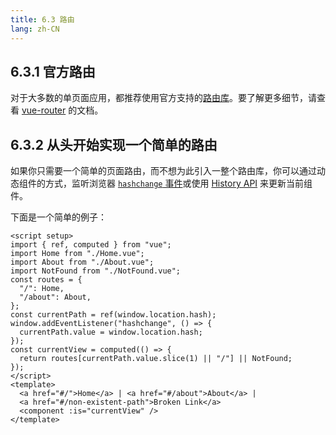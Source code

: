 ```yaml
---
title: 6.3 路由
lang: zh-CN
---
```


## 6.3.1 官方路由

对于大多数的单页面应用，都推荐使用官方支持的[路由库](https://github.com/vuejs/router)。要了解更多细节，请查看 [vue-router](https://router.vuejs.org/zh/index.html) 的文档。

## 6.3.2 从头开始实现一个简单的路由

如果你只需要一个简单的页面路由，而不想为此引入一整个路由库，你可以通过动态组件的方式，监听浏览器 [`hashchange` 事件](https://developer.mozilla.org/en-US/docs/Web/API/Window/hashchange_event)或使用 [History API](https://developer.mozilla.org/en-US/docs/Web/API/History) 来更新当前组件。

下面是一个简单的例子：

```vue
<script setup>
import { ref, computed } from "vue";
import Home from "./Home.vue";
import About from "./About.vue";
import NotFound from "./NotFound.vue";
const routes = {
  "/": Home,
  "/about": About,
};
const currentPath = ref(window.location.hash);
window.addEventListener("hashchange", () => {
  currentPath.value = window.location.hash;
});
const currentView = computed(() => {
  return routes[currentPath.value.slice(1) || "/"] || NotFound;
});
</script>
<template>
  <a href="#/">Home</a> | <a href="#/about">About</a> |
  <a href="#/non-existent-path">Broken Link</a>
  <component :is="currentView" />
</template>
```

